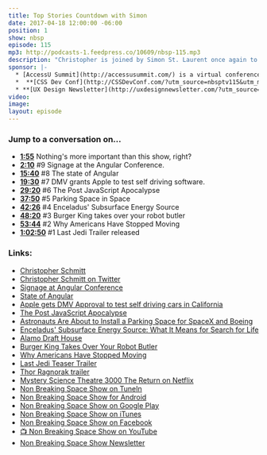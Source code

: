 ```yaml
---
title: Top Stories Countdown with Simon
date: 2017-04-18 12:00:00 -06:00
position: 1
show: nbsp
episode: 115
mp3: http://podcasts-1.feedpress.co/10609/nbsp-115.mp3
description: "Christopher is joined by Simon St. Laurent once again to count down the past week's top stories in web development including the state of angular, Apple's self-driving vehicles, parking spaces in space, and The Last Jedi trailer."
sponsor: |-
  * [AccessU Summit](http://accessusummit.com/) is a virtual conference on digital accessibility techniques and policies taking place online on May 18th. Early bird tickets now on sale at [AccessUSummit.com](http://accessusummit.com/).
  *  **[CSS Dev Conf](http://CSSDevConf.com/?utm_source=nbsptv115&utm_medium=podcast&utm_campaign=cssdevconf2017)** — Conference dedicated to CSS and its super friend technologies like JavaScript, Sass, NPM, and more. A limited supply of Early Bird Tickets now on sale. [Register now!](http://CSSDevConf.com/?utm_source=nbsptv115&utm_medium=podcast&utm_campaign=cssdevconf2017)
  * **[UX Design Newsletter](http://uxdesignnewsletter.com/?utm_source=nbsptv115&utm_medium=podcast&utm_campaign=uxdesignnewsletter)** — A weekly free newsletter containing a collection of tutorials, articles, and videos about front-end design and development, plus tips on how to bring better engagement to the multi-device world curated by Christopher Schmitt. [Sign up now!](http://uxdesignnewsletter.com/?utm_source=nbsptv115&utm_medium=podcast&utm_campaign=uxdesignnewsletter)
video:
image:
layout: episode
---
```


### Jump to a conversation on...

* **[1:55](#t=1:55)** Nothing's more important than this show, right?
* **[2:10](#t=2:10)** #9 Signage at the Angular Conference.
* **[15:40](#t=15:40)** #8 The state of Angular
* **[19:30](#t=19:30)** #7 DMV grants Apple to test self driving software.
* **[29:20](#t=29:20)** #6 The Post JavaScript Apocalypse
* **[37:50](#t=37:50)** #5 Parking Space in Space
* **[42:26](#t=42:26)** #4 Enceladus' Subsurface Energy Source
* **[48:20](#t=48:20)** #3 Burger King takes over your robot butler
* **[53:44](#t=53:44)** #2 Why Americans Have Stopped Moving
* **[1:02:50](#t=1:02:50)** #1 Last Jedi Trailer released


### Links:

* [Christopher Schmitt](http://Christopher.org)
* [Christopher Schmitt on Twitter](https://twitter.com/teleject)
* [Signage at Angular Conference](http://simonstl.com/ng-conf-signs/)
* [State of Angular](http://ng-conf.com/)
* [Apple gets DMV Approval to test self driving cars in California](https://www.bloomberg.com/news/articles/2017-04-14/apple-gets-dmv-approval-to-test-self-driving-cars-in-california)
* [The Post JavaScript Apocalypse](https://youtu.be/NPB34lDZj3E)
* [Astronauts Are About to Install a Parking Space for SpaceX and Boeing](http://www.popularmechanics.com/space/a22414/spacewalk-install-new-iss-components/)
* [Enceladus' Subsurface Energy Source: What It Means for Search for Life](http://www.space.com/36469-enceladus-energy-souce-search-for-life.html)
* [Alamo Draft House](https://drafthouse.com)
* [Burger King Takes Over Your Robot Butler](https://www.washingtonpost.com/news/the-switch/wp/2017/04/12/burger-king-thought-is-had-a-great-idea-instead-it-ended-up-with-a-whopper-of-a-problem/?utm_term=.940e0d6fbb92)
* [Why Americans Have Stopped Moving](https://nypost.com/2017/04/15/why-americans-have-stopped-moving/)
* [Last Jedi Teaser Trailer](https://www.youtube.com/watch?v=zB4I68XVPzQ)
* [Thor Ragnorak trailer](https://www.youtube.com/watch?v=v7MGUNV8MxU)
* [Mystery Science Theatre 3000 The Return on Netflix](https://www.netflix.com/title/80128275)
* [Non Breaking Space Show on TuneIn](http://tunein.com/radio/Non-Breaking-Space-Show-p885155/)
* [Non Breaking Space Show for Android](http://subscribeonandroid.com/feeds.goodstuff.fm/nbsp)
* [Non Breaking Space Show on Google Play](https://playmusic.app.goo.gl/?ibi=com.google.PlayMusic&isi=691797987&ius=googleplaymusic&link=https://play.google.com/music/m/Iw5ik6iwalo5vmda5rqyrotdney?t%3DNon_Breaking_Space_Show%26pcampaignid%3DMKT-na-all-co-pr-mu-pod-16)
* [Non Breaking Space Show on iTunes](https://itunes.apple.com/ca/podcast/non-breaking-space-show/id507162981?mt=2&ign-mpt=uo%3D4)
* [Non Breaking Space Show on Facebook](https://www.facebook.com/nbsptv)
* [📺 Non Breaking Space Show on YouTube](https://www.youtube.com/channel/UC--mqA75V3CM8hxId0l7e_g?sub_confirmation=1)
* [Non Breaking Space Show Newsletter](http://newsletter.nonbreakingspace.tv/)
